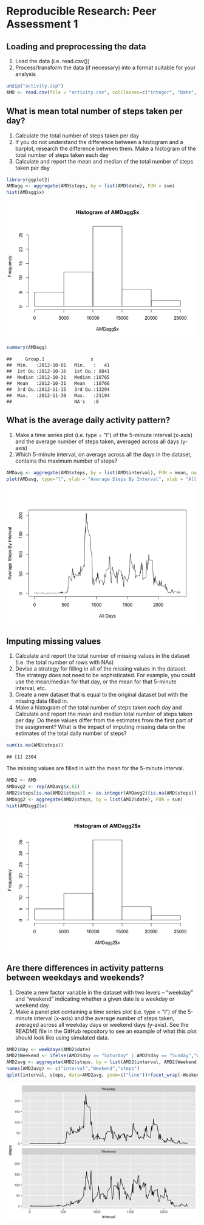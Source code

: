 # Reproducible Research: Peer Assessment 1


## Loading and preprocessing the data
1. Load the data (i.e. read.csv())
2. Process/transform the data (if necessary) into a format suitable for your analysis


```r
unzip("activity.zip")
AMD <- read.csv(file = "activity.csv", colClasses=c("integer", "Date", "integer"), na.strings = "NA")
```

## What is mean total number of steps taken per day?
1. Calculate the total number of steps taken per day
2. If you do not understand the difference between a histogram and a barplot, research the difference between them. Make a histogram of the total number of steps taken each day
3. Calculate and report the mean and median of the total number of steps taken per day


```r
library(ggplot2)
AMDagg <- aggregate(AMD$steps, by = list(AMD$date), FUN = sum)
hist(AMDagg$x)
```

![](PA1_template_files/figure-html/histSteps-1.png)<!-- -->


```r
summary(AMDagg)
```

```
##     Group.1                 x        
##  Min.   :2012-10-01   Min.   :   41  
##  1st Qu.:2012-10-16   1st Qu.: 8841  
##  Median :2012-10-31   Median :10765  
##  Mean   :2012-10-31   Mean   :10766  
##  3rd Qu.:2012-11-15   3rd Qu.:13294  
##  Max.   :2012-11-30   Max.   :21194  
##                       NA's   :8
```

## What is the average daily activity pattern?
1. Make a time series plot (i.e. type = "l") of the 5-minute interval (x-axis) and the average number of steps taken, averaged across all days (y-axis)
2. Which 5-minute interval, on average across all the days in the dataset, contains the maximum number of steps?


```r
AMDavg <- aggregate(AMD$steps, by = list(AMD$interval), FUN = mean, na.rm = TRUE)
plot(AMDavg, type="l", ylab = "Average Steps By Interval", xlab = "All Days")
```

![](PA1_template_files/figure-html/avgAct-1.png)<!-- -->

## Imputing missing values
1. Calculate and report the total number of missing values in the dataset (i.e. the total number of rows with NAs)
2. Devise a strategy for filling in all of the missing values in the dataset. The strategy does not need to be sophisticated. For example, you could use the mean/median for that day, or the mean for that 5-minute interval, etc.
3. Create a new dataset that is equal to the original dataset but with the missing data filled in.
4. Make a histogram of the total number of steps taken each day and Calculate and report the mean and median total number of steps taken per day. Do these values differ from the estimates from the first part of the assignment? What is the impact of imputing missing data on the estimates of the total daily number of steps?


```r
sum(is.na(AMD$steps))
```

```
## [1] 2304
```
The missing values are filled in with the mean for the 5-minute interval.

```r
AMD2 <- AMD
AMDavg2 <- rep(AMDavg$x,61)
AMD2$steps[is.na(AMD2$steps)] <- as.integer(AMDavg2)[is.na(AMD$steps)]
AMDagg2 <- aggregate(AMD2$steps, by = list(AMD2$date), FUN = sum)
hist(AMDagg2$x)
```

![](PA1_template_files/figure-html/missVal2-1.png)<!-- -->

## Are there differences in activity patterns between weekdays and weekends?
1. Create a new factor variable in the dataset with two levels – “weekday” and “weekend” indicating whether a given date is a weekday or weekend day.
2. Make a panel plot containing a time series plot (i.e. type = "l") of the 5-minute interval (x-axis) and the average number of steps taken, averaged across all weekday days or weekend days (y-axis). See the README file in the GitHub repository to see an example of what this plot should look like using simulated data.


```r
AMD2$day <- weekdays(AMD2$date)
AMD2$Weekend <- ifelse(AMD2$day == "Saturday" | AMD2$day == "Sunday","Weekend", "Weekday")
AMD2avg <- aggregate(AMD2$steps, by = list(AMD2$interval, AMD2$Weekend), FUN = mean, na.rm = TRUE)
names(AMD2avg) <- c("interval","Weekend","steps")
qplot(interval, steps, data=AMD2avg, geom=c("line"))+facet_wrap(~Weekend, ncol=1)
```

![](PA1_template_files/figure-html/patterns-1.png)<!-- -->
